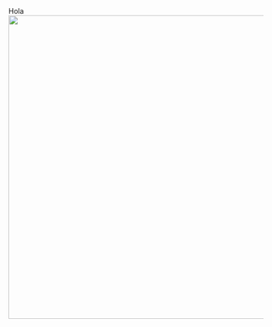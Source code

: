 


<body style="background-color:">

<div aling="center" >
  <div>Hola<div/>
 <div>
  <img src="https://github.com/WillDev230/PulsaParaVer/blob/main/Logov1.png" width="600" >
 </div>
</div>

</body>
